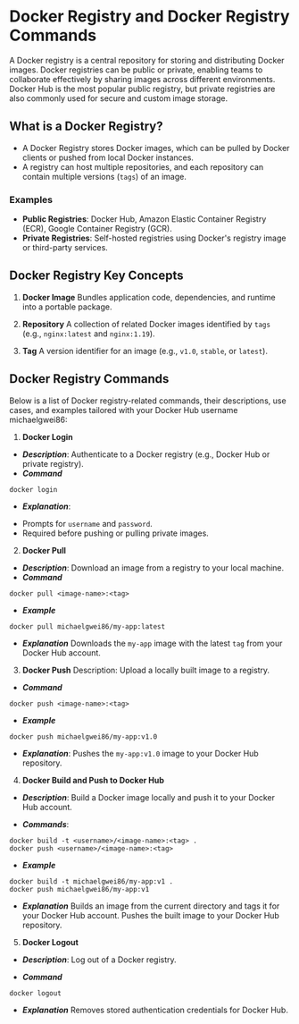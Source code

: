 # Docker Registry and Docker Registry Commands
A Docker registry is a central repository for storing and distributing Docker images. Docker registries can be public or private, enabling teams to collaborate effectively by sharing images across different environments. Docker Hub is the most popular public registry, but private registries are also commonly used for secure and custom image storage.

## What is a Docker Registry?
- A Docker Registry stores Docker images, which can be pulled by Docker clients or pushed from local Docker instances.
- A registry can host multiple repositories, and each repository can contain multiple versions (`tags`) of an image.

### Examples
- **Public Registries**: Docker Hub, Amazon Elastic Container Registry (ECR), Google Container Registry (GCR).
- **Private Registries**: Self-hosted registries using Docker's registry image or third-party services.

## Docker Registry Key Concepts

1. **Docker Image**
Bundles application code, dependencies, and runtime into a portable package.

2. **Repository**
A collection of related Docker images identified by `tags` (e.g., `nginx:latest` and `nginx:1.19`).

3. **Tag**
A version identifier for an image (e.g., `v1.0`, `stable`, or `latest`).

## Docker Registry Commands
Below is a list of Docker registry-related commands, their descriptions, use cases, and examples tailored with your Docker Hub username michaelgwei86:

1. **Docker Login**
- ***Description***: Authenticate to a Docker registry (e.g., Docker Hub or private registry).
- ***Command***
```
docker login 
```
- ***Explanation***:
* Prompts for `username` and `password`.
* Required before pushing or pulling private images.

2. **Docker Pull**
- ***Description***: Download an image from a registry to your local machine.
- ***Command***
```
docker pull <image-name>:<tag>
```
- ***Example***
```
docker pull michaelgwei86/my-app:latest
```

- ***Explanation***
Downloads the `my-app` image with the latest `tag` from your Docker Hub account.

3. **Docker Push**
Description: Upload a locally built image to a registry.
- ***Command***
```
docker push <image-name>:<tag>
```
- ***Example***
```
docker push michaelgwei86/my-app:v1.0
```
- ***Explanation***:
Pushes the `my-app:v1.0` image to your Docker Hub repository.


4. **Docker Build and Push to Docker Hub**
- ***Description***: Build a Docker image locally and push it to your Docker Hub account.

- ***Commands***:
```
docker build -t <username>/<image-name>:<tag> .
docker push <username>/<image-name>:<tag>
```

- ***Example***
```
docker build -t michaelgwei86/my-app:v1 .
docker push michaelgwei86/my-app:v1
```
- ***Explanation***
Builds an image from the current directory and tags it for your Docker Hub account.
Pushes the built image to your Docker Hub repository.

5. **Docker Logout**
- ***Description***: Log out of a Docker registry.

- ***Command***
```
docker logout
```
- ***Explanation***
Removes stored authentication credentials for Docker Hub.
